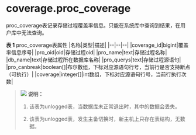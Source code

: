 # coverage.proc_coverage

proc_coverage表记录存储过程覆盖率信息。只能在系统库中查询到结果，在用户库中无法查询。

**表 1**  proc_coverage表属性
|名称|类型|描述|
|--|--|--|
|coverage_id|bigint|覆盖率信息序号|
|pro_oid|oid|存储过程oid|
|pro_name|text|存储过程名称|
|db_name|text|存储过程所在数据库名称|
|pro_querys|text|存储过程源语句|
|pro_canbreak|boolean[]|布尔数组，下标对应源语句行号，当前行是否支持断点（可执行）|
|coverage|integer[]|int数组，下标对应源语句行号，当前行执行次数|

>![](public_sys-resources/icon-note.gif) **说明：**
>
> 1. 该表为unlogged表，当数据库未正常退出时，其中的数据会丢失。
>
> 2. 该表为unlogged表，发生主备切换时，新主机上只存在表结构，无数据。
